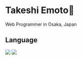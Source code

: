 # Takeshi Emoto🫡

Web Programmer in Osaka, Japan

## Language

![](http://github-profile-summary-cards.vercel.app/api/cards/repos-per-language?username=takeshiemoto&theme=dracula)
![](http://github-profile-summary-cards.vercel.app/api/cards/most-commit-language?username=takeshiemoto&theme=dracula)
